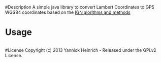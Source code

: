 #Description
A simple java library to convert Lambert Coordinates to GPS WGS84 coordinates based on the [IGN alorithms and methods](http://geodesie.ign.fr/contenu/fichiers/documentation/algorithmes/notice/NTG_71.pdf)

# Usage

```java
```

#License
Copyright (c) 2013 Yannick Heinrich - Released under the GPLv2 License.

